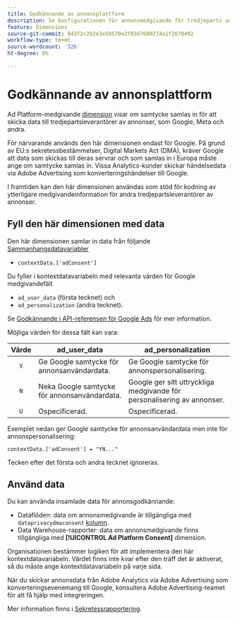 ```yaml
---
title: Godkännande av annonsplattform
description: Se konfigurationen för annonsmedgivande för tredjeparts annonsleverantörer.
feature: Dimensions
source-git-commit: 043f2c2b2e3e50570e2f0367680274a1f2670492
workflow-type: tm+mt
source-wordcount: '326'
ht-degree: 0%

---
```


# Godkännande av annonsplattform

Ad Platform-medgivande [dimension](overview.md) visar om samtycke samlas in för att skicka data till tredjepartsleverantörer av annonser, som Google, Meta och andra.

För närvarande används den här dimensionen endast för Google. På grund av EU:s sekretessbestämmelser, Digital Markets Act (DMA), kräver Google att data som skickas till deras servrar och som samlas in i Europa måste ange om samtycke samlas in. Vissa Analytics-kunder skickar händelsedata via Adobe Advertising som konverteringshändelser till Google.

I framtiden kan den här dimensionen användas som stöd för kodning av ytterligare medgivandeinformation för andra tredjepartsleverantörer av annonser.

## Fyll den här dimensionen med data

Den här dimensionen samlar in data från följande [Sammanhangsdatavariabler](/help/implement/vars/page-vars/contextdata.md)

* `contextData.['adConsent']`

Du fyller i kontextdatavariabeln med relevanta värden för Google medgivandefält

* `ad_user_data` (första tecknet) och
* `ad_personalization` (andra tecknet).

Se [Godkännande i API-referensen för Google Ads](https://developers.google.com/google-ads/api/reference/rpc/v15/Consent) för mer information.

Möjliga värden för dessa fält kan vara:

| Värde | ad_user_data | ad_personalization |
|:-:|---|---|
| `Y` | Ge Google samtycke för annonsanvändardata. | Ge Google samtycke för annonspersonalisering. |
| `N` | Neka Google samtycke för annonsanvändardata. | Google ger sitt uttryckliga medgivande för personalisering av annonser. |
| `U` | Ospecificerad. | Ospecificerad. |

Exemplet nedan ger Google samtycke för annonsanvändardata men inte för annonspersonalisering:

```
contextData.['adConsent'] = "YN..."
```

Tecken efter det första och andra tecknet ignoreras.

## Använd data

Du kan använda insamlade data för annonsgodkännande:

* Dataflöden: data om annonsmedgivande är tillgängliga med `dataprivacydmaconsent` [kolumn](/help/export/analytics-data-feed/c-df-contents/datafeeds-reference.md).
* Data Warehouse-rapporter: data om annonsmedgivande finns tillgängliga med **[!UICONTROL Ad Platform Consent]** dimension.

Organisationen bestämmer logiken för att implementera den här kontextdatavariabeln. Värdet finns inte kvar efter den träff det är aktiverat, så du måste ange kontextdatavariabeln på varje sida.

När du skickar annonsdata från Adobe Analytics via Adobe Advertising som konverteringsevenemang till Google, konsultera Adobe Advertising-teamet för att få hjälp med integreringen.

Mer information finns i [Sekretessrapportering](/help/admin/admin/c-manage-report-suites/c-edit-report-suites/privacy-reporting.md).
